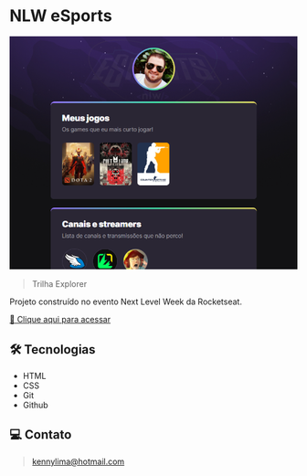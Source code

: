 # NLW eSports 

![preview](./.github/preview.png)

> Trilha Explorer

Projeto construído no evento Next Level Week da Rocketseat.

[🔗 Clique aqui para acessar](https://kennylima.github.io/NLW-eSports/)

## 🛠 Tecnologias 
- HTML
- CSS
- Git
- Github

## 💻 Contato 

 > kennylima@hotmail.com